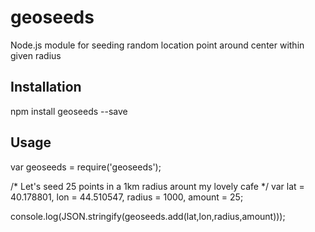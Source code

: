geoseeds
========

Node.js module for seeding random location point around center within given radius

## Installation

  npm install geoseeds --save

## Usage

  var geoseeds = require('geoseeds');

  /* Let's seed 25 points in a 1km radius arount my lovely cafe */
  var lat = 40.178801, 
      lon = 44.510547,
      radius = 1000,
      amount = 25;
      

  console.log(JSON.stringify(geoseeds.add(lat,lon,radius,amount)));
